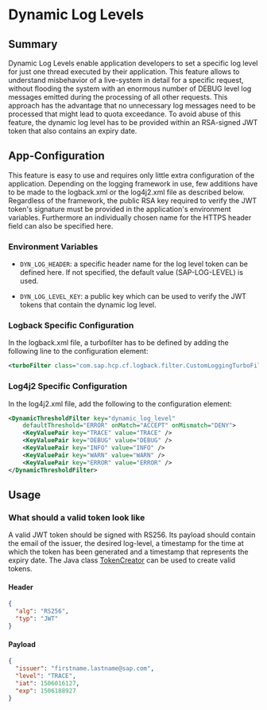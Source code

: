 # Dynamic Log Levels

## Summary

Dynamic Log Levels enable application developers to set a specific log level for
just one thread executed by their application. This feature allows to understand
misbehavior of a live-system in detail for a specific request, without flooding
the system with an enormous number of DEBUG level log messages emitted during 
the processing of all other requests. This approach has the advantage that no
unnecessary log messages need to be processed that might lead to quota
exceedance. To avoid abuse of this feature, the dynamic log level has to be 
provided within an RSA-signed JWT token that also contains an expiry date.

## App-Configuration

This feature is easy to use and requires only little extra configuration of the
application. Depending on the logging framework in use, few additions have to be
made to the logback.xml or the log4j2.xml file as described below. Regardless of
the framework, the public RSA key required to verify the JWT token's signature
must be provided in the application's environment variables. Furthermore an
individually chosen name for the HTTPS header field can also be specified here.

### Environment Variables

- `DYN_LOG_HEADER`: a specific header name for the log level token can be 
  defined here. If not specified, the default value (SAP-LOG-LEVEL) is used.

- `DYN_LOG_LEVEL_KEY`: a public key which can be used to verify the JWT 
  tokens that contain the dynamic log level.

### Logback Specific Configuration

In the logback.xml file, a turbofilter has to be defined by adding the following
line to the configuration element:

```xml
<turboFilter class="com.sap.hcp.cf.logback.filter.CustomLoggingTurboFilter" />
```

### Log4j2 Specific Configuration

In the log4j2.xml file, add the following to the configuration element:

```xml
<DynamicThresholdFilter key="dynamic_log_level"
    defaultThreshold="ERROR" onMatch="ACCEPT" onMismatch="DENY">
    <KeyValuePair key="TRACE" value="TRACE" />
    <KeyValuePair key="DEBUG" value="DEBUG" />
    <KeyValuePair key="INFO" value="INFO" />
    <KeyValuePair key="WARN" value="WARN" />
    <KeyValuePair key="ERROR" value="ERROR" />
</DynamicThresholdFilter>
```

## Usage

### What should a valid token look like

A valid JWT token should be signed with RS256. Its payload should contain the
email of the issuer, the desired log-level, a timestamp for the time at which
the token has been generated and a timestamp that represents the expiry date.
The Java class [TokenCreator] can be used to create valid tokens.

[TokenCreator]: ./cf-java-logging-support-servlet/src/main/java/com/sap/hcp/cf/logging/servlet/dynlog/TokenCreator.java

#### Header

```json
{
  "alg": "RS256",
  "typ": "JWT"
}
```

#### Payload

```json
{
  "issuer": "firstname.lastname@sap.com",
  "level": "TRACE",
  "iat": 1506016127,
  "exp": 1506188927
}
```
